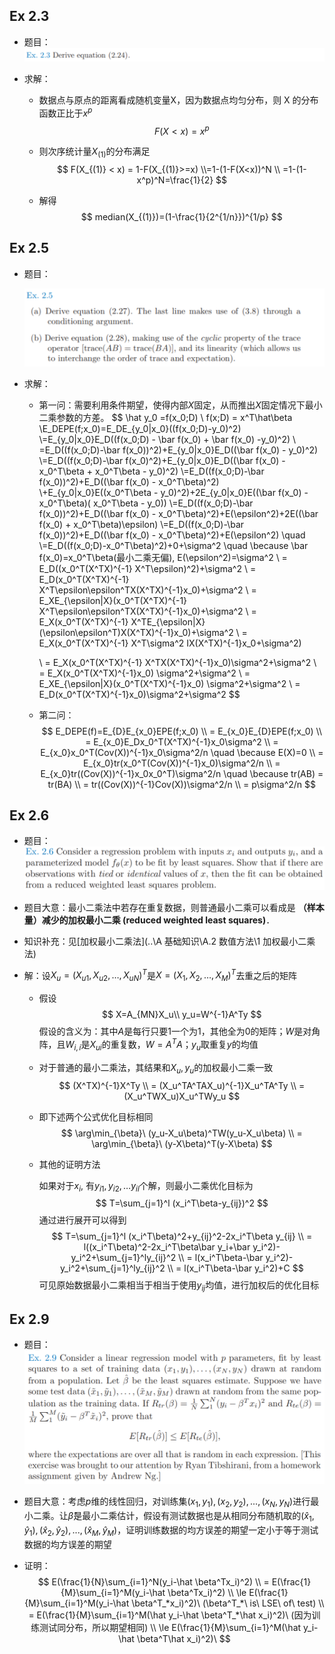 ## Ex 2.3

* 题目：![1613839604709](assets/1613839604709.png)

* 求解：

  * 数据点与原点的距离看成随机变量X，因为数据点均匀分布，则 X 的分布函数正比于$x^p$
    $$
    F(X<x)=x^p
    $$

  * 则次序统计量$X_{(1)}$的分布满足
    $$
    F(X_{(1)} < x) = 1-F(X_{(1)}>=x)
    \\=1-(1-F(X<x))^N
    \\ =1-(1-x^p)^N=\frac{1}{2}
    $$

  * 解得
    $$
    median(X_{(1)})=(1-\frac{1}{2^{1/n}})^{1/p}
    $$



## Ex 2.5

* 题目：

  ![1613839708096](assets/1613839708096.png)

* 求解：

  * 第一问：需要利用条件期望，使得内部$X​$固定，从而推出$X​$固定情况下最小二乘参数的方差。
    $$
    \hat y_0 =f(x_0;D)
    \\ f(x;D) = x^T\hat\beta
    \\E_DEPE(f;x_0)=E_DE_{y_0|x_0}((f(x_0;D)-y_0)^2)
    \\=E_{y_0|x_0}E_D((f(x_0;D) - \bar f(x_0) + \bar f(x_0) -y_0)^2) 
    \\ =E_D((f(x_0;D)-\bar f(x_0))^2)+E_{y_0|x_0}E_D((\bar f(x_0) - y_0)^2)
    \\=E_D((f(x_0;D)-\bar f(x_0)^2)+E_{y_0|x_0}E_D((\bar f(x_0) - x_0^T\beta + x_0^T\beta - y_0)^2)
    \\=E_D((f(x_0;D)-\bar f(x_0))^2)+E_D((\bar f(x_0) -  x_0^T\beta)^2)
    \\+E_{y_0|x_0}E((x_0^T\beta - y_0)^2)+2E_{y_0|x_0}E((\bar f(x_0) -  x_0^T\beta)( x_0^T\beta - y_0))
    \\=E_D((f(x_0;D)-\bar f(x_0))^2)+E_D((\bar f(x_0) -  x_0^T\beta)^2)+E(\epsilon^2)+2E((\bar f(x_0) +  x_0^T\beta)\epsilon)
    \\=E_D((f(x_0;D)-\bar f(x_0))^2)+E_D((\bar f(x_0) -  x_0^T\beta)^2)+E(\epsilon^2) \quad 
    \\=E_D((f(x_0;D)-x_0^T\beta)^2)+0+\sigma^2 \quad \because \bar f(x_0)=x_0^T\beta(最小二乘无偏), E(\epsilon^2)=\sigma^2 
    \\ = E_D((x_0^T(X^TX)^{-1} X^T\epsilon)^2)+\sigma^2
    \\ = E_D(x_0^T(X^TX)^{-1} X^T\epsilon\epsilon^TX(X^TX)^{-1}x_0)+\sigma^2
    \\ = E_XE_{\epsilon|X}(x_0^T(X^TX)^{-1} X^T\epsilon\epsilon^TX(X^TX)^{-1}x_0)+\sigma^2
    \\ = E_X(x_0^T(X^TX)^{-1} X^TE_{\epsilon|X}(\epsilon\epsilon^T)X(X^TX)^{-1}x_0)+\sigma^2 
    \\ = E_X(x_0^T(X^TX)^{-1} X^T\sigma^2 IX(X^TX)^{-1}x_0+\sigma^2)
    
    \\ = E_X(x_0^T(X^TX)^{-1} X^TX(X^TX)^{-1}x_0)\sigma^2+\sigma^2
    \\ = E_X(x_0^T(X^TX)^{-1}x_0) \sigma^2+\sigma^2
    \\ = E_XE_{\epsilon|X}(x_0^T(X^TX)^{-1}x_0) \sigma^2+\sigma^2
    \\ = E_D(x_0^T(X^TX)^{-1}x_0)\sigma^2+\sigma^2
    $$

  * 第二问：
    $$
    E_DEPE(f)=E_{D}E_{x_0}EPE(f;x_0)
    \\ = E_{x_0}E_{D}EPE(f;x_0)
    \\ = E_{x_0}E_Dx_0^T(X^TX)^{-1}x_0\sigma^2  
    \\ = E_{x_0}x_0^T(Cov(X))^{-1}x_0\sigma^2/n \quad \because E(X)=0
    \\ = E_{x_0}tr(x_0^T(Cov(X))^{-1}x_0)\sigma^2/n
    \\ = E_{x_0}tr((Cov(X))^{-1}x_0x_0^T)\sigma^2/n \quad \because tr(AB) = tr(BA)
    \\ = tr((Cov(X))^{-1}Cov(X))\sigma^2/n
    \\ = p\sigma^2/n
    $$
    

## Ex 2.6

- 题目：![1610701007864](./assets/1610701007864.png)

- 题目大意：最小二乘法中若存在重复数据，则普通最小二乘可以看成是 **（样本量）减少的加权最小二乘 (reduced weighted least squares)**．

- 知识补充：见[加权最小二乘法](..\A 基础知识\A.2 数值方法\1 加权最小二乘法)

- 解：设$X_u=(X_{u1}, X_{u2},\dots,X_{uN})^T$是$X=(X_{1}, X_{2},\dots,X_{M})^T$去重之后的矩阵

  - 假设
    $$
    X=A_{MN}X_u\\
    y_u=W^{-1}A^Ty
    $$
    假设的含义为：其中$A$是每行只要1一个为1，其他全为0的矩阵；$W$是对角阵，且$W_{i,i}$是$X_{ui}$的重复数，$W=A^TA$；$y_u$取重复$y$的均值

  - 对于普通的最小二乘法，其结果和$X_u,y_u$的加权最小二乘一致
    $$
    (X^TX)^{-1}X^Ty
    \\ = (X_u^TA^TAX_u)^{-1}X_u^TA^Ty
    \\ = (X_u^TWX_u)X_u^TWy_u
    $$

  - 即下述两个公式优化目标相同
    $$
    \arg\min_{\beta}\ (y_u-X_u\beta)^TW(y_u-X_u\beta)
    \\ = \arg\min_{\beta}\ (y-X\beta)^T(y-X\beta)
    $$

  - 其他的证明方法

    如果对于$x_i$, 有$y_{i1},y_{i2},\dots y_{il}$个解，则最小二乘优化目标为
    $$
    T=\sum_{j=1}^l (x_i^T\beta-y_{ij})^2
    $$
    通过进行展开可以得到
    $$
    T=\sum_{j=1}^l (x_i^T\beta)^2+y_{ij}^2-2x_i^T\beta y_{ij}
    \\ = l((x_i^T\beta)^2-2x_i^T\beta\bar y_i+\bar y_i^2)-y_i^2+\sum_{j=1}^ly_{ij}^2
    \\ = l(x_i^T\beta-\bar y_i^2)-y_i^2+\sum_{j=1}^ly_{ij}^2
    \\ = l(x_i^T\beta-\bar y_i^2)+C
    $$
    可见原始数据最小二乘相当于相当于使用$y_{ij}$均值，进行加权后的优化目标

  

## Ex 2.9

* 题目：![1613842742062](assets/1613842742062.png)

* 题目大意：考虑$p$维的线性回归，对训练集$(x_1,y_1),(x_2,y_2),...,(x_N,y_N)$进行最小二乘。让$\hat \beta$是最小二乘估计，假设有测试数据也是从相同分布随机取的$(\hat x_1, \hat y_1),(\hat x_2, \hat y_2),...,(\hat x_M, \hat y_M)$，证明训练数据的均方误差的期望一定小于等于测试数据的均方误差的期望

* 证明：
  $$
  E(\frac{1}{N}\sum_{i=1}^N(y_i-\hat \beta^Tx_i)^2)
  \\ = E(\frac{1}{M}\sum_{i=1}^M(y_i-\hat \beta^Tx_i)^2)
  \\ \le E(\frac{1}{M}\sum_{i=1}^M(y_i-\hat \beta^T_*x_i)^2)\ (\beta^T_*\ is\ LSE\ of\ test) 
  \\ = E(\frac{1}{M}\sum_{i=1}^M(\hat y_i-\hat \beta^T_*\hat x_i)^2)\ (因为训练测试同分布，所以期望相同)
  \\ \le E(\frac{1}{M}\sum_{i=1}^M(\hat y_i-\hat \beta^T\hat x_i)^2)\
  $$
  